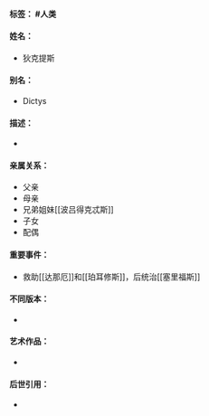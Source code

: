 #### 标签： #人类
#### 姓名：
- 狄克提斯
#### 别名：
- Dictys
#### 描述：
- 
#### 亲属关系：
- 父亲
- 母亲
- 兄弟姐妹[[波吕得克忒斯]]
- 子女
- 配偶
#### 重要事件：
- 救助[[达那厄]]和[[珀耳修斯]]，后统治[[塞里福斯]]
#### 不同版本：
- 
#### 艺术作品：
- 
#### 后世引用：
- 